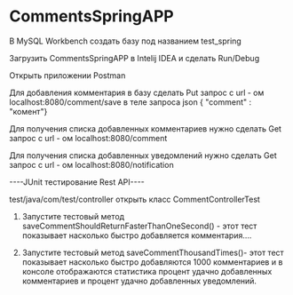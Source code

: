 # CommentsSpringAPP

В MySQL Workbench создать базу под названием test_spring

Загрузить CommentsSpringAPP в Intelij IDEA и сделать Run/Debug

Открыть приложении Postman

Для добавления комментария в базу сделать Put запрос с url - ом localhost:8080/comment/save в теле запроса json { "comment" : "комент"}

Для получения списка добавленных комментариев нужно сделать Get запрос с url - ом localhost:8080/comment

Для получения списка добавленных уведомлений нужно сделать Get запрос с url - ом localhost:8080/notification

----JUnit тестирование Rest API----

test/java/com/test/controller открыть класс CommentControllerTest

1. Запустите тестовый метод
saveCommentShouldReturnFasterThanOneSecond() - этот тест показывает насколько быстро добавляется комментария....

2. Запустите тестовый метод
saveCommentThousandTimes()- этот тест показывает насколько быстро добавляются 1000 комментариев и
в консоле отображаются статистика
процент удачно добавленных комментариев и процент удачно добавленных уведомлений.
